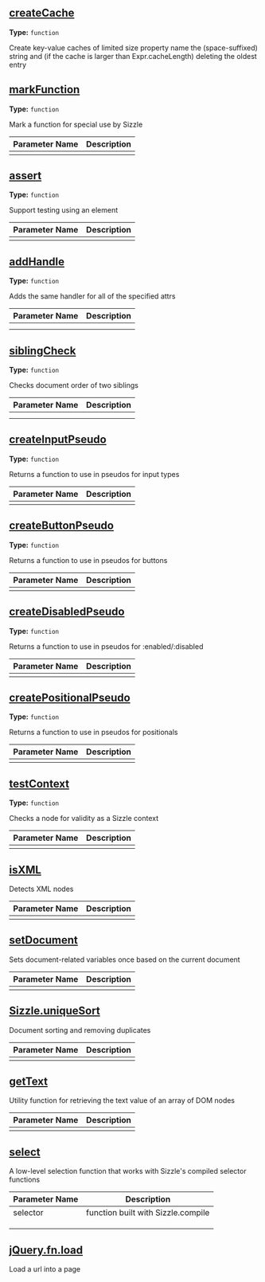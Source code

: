 ## [createCache](../doc/jquery/jquery-3.4.1.js#L866)

**Type:** `function`

Create key-value caches of limited size 
property name the (space-suffixed) string and (if the cache is larger than Expr.cacheLength) 
deleting the oldest entry 












## [markFunction](../doc/jquery/jquery-3.4.1.js#L886)

**Type:** `function`

Mark a function for special use by Sizzle 




|Parameter Name|Description|
|-----|-----|
||








## [assert](../doc/jquery/jquery-3.4.1.js#L895)

**Type:** `function`

Support testing using an element 




|Parameter Name|Description|
|-----|-----|
||








## [addHandle](../doc/jquery/jquery-3.4.1.js#L916)

**Type:** `function`

Adds the same handler for all of the specified attrs 




|Parameter Name|Description|
|-----|-----|
||
||








## [siblingCheck](../doc/jquery/jquery-3.4.1.js#L930)

**Type:** `function`

Checks document order of two siblings 





|Parameter Name|Description|
|-----|-----|
||
||








## [createInputPseudo](../doc/jquery/jquery-3.4.1.js#L958)

**Type:** `function`

Returns a function to use in pseudos for input types 




|Parameter Name|Description|
|-----|-----|
||








## [createButtonPseudo](../doc/jquery/jquery-3.4.1.js#L969)

**Type:** `function`

Returns a function to use in pseudos for buttons 




|Parameter Name|Description|
|-----|-----|
||








## [createDisabledPseudo](../doc/jquery/jquery-3.4.1.js#L980)

**Type:** `function`

Returns a function to use in pseudos for :enabled/:disabled 




|Parameter Name|Description|
|-----|-----|
||








## [createPositionalPseudo](../doc/jquery/jquery-3.4.1.js#L1036)

**Type:** `function`

Returns a function to use in pseudos for positionals 




|Parameter Name|Description|
|-----|-----|
||








## [testContext](../doc/jquery/jquery-3.4.1.js#L1058)

**Type:** `function`

Checks a node for validity as a Sizzle context 





|Parameter Name|Description|
|-----|-----|
||








## [isXML](../doc/jquery/jquery-3.4.1.js#L1070)

Detects XML nodes 





|Parameter Name|Description|
|-----|-----|
||








## [setDocument](../doc/jquery/jquery-3.4.1.js#L1085)

Sets document-related variables once based on the current document 





|Parameter Name|Description|
|-----|-----|
||








## [Sizzle.uniqueSort](../doc/jquery/jquery-3.4.1.js#L1564)

Document sorting and removing duplicates 




|Parameter Name|Description|
|-----|-----|
||








## [getText](../doc/jquery/jquery-3.4.1.js#L1597)

Utility function for retrieving the text value of an array of DOM nodes 




|Parameter Name|Description|
|-----|-----|
||








## [select](../doc/jquery/jquery-3.4.1.js#L2632)

A low-level selection function that works with Sizzle's compiled 
selector functions 




|Parameter Name|Description|
|-----|-----|
|selector|function built with Sizzle.compile|
||
||
||








## [jQuery.fn.load](../doc/jquery/jquery-3.4.1.js#L10086)

Load a url into a page 












